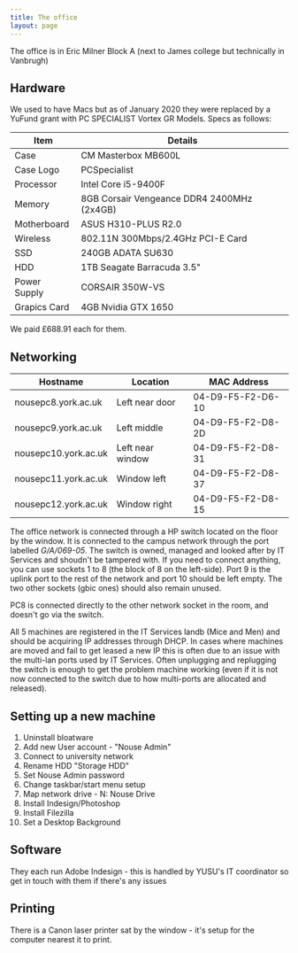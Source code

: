 ```yaml
---
title: The office
layout: page
---
```

      
The office is in Eric Milner Block A (next to James college but technically in Vanbrugh)

## Hardware

We used to have Macs but as of January 2020 they were replaced by a YuFund grant with PC SPECIALIST Vortex GR Models. Specs as follows:

| Item | Details |
|---|---|
| Case | CM Masterbox MB600L | 
| Case Logo | PCSpecialist | 
| Processor | Intel Core i5-9400F | 
| Memory | 8GB Corsair Vengeance DDR4 2400MHz (2x4GB) | 
| Motherboard | ASUS H310-PLUS R2.0 | 
| Wireless | 802.11N 300Mbps/2.4GHz PCI-E Card | 
| SSD | 240GB ADATA SU630 | 
| HDD | 1TB Seagate Barracuda 3.5" | 
| Power Supply | CORSAIR 350W-VS | 
| Grapics Card | 4GB Nvidia GTX 1650 |

We paid £688.91 each for them. 

## Networking

| Hostname | Location | MAC Address |
|---|---|---|
| nousepc8.york.ac.uk | Left near door  | 04-D9-F5-F2-D6-10 | 
| nousepc9.york.ac.uk | Left middle  | 04-D9-F5-F2-D8-2D | 
| nousepc10.york.ac.uk | Left near window | 04-D9-F5-F2-D8-31 | 
| nousepc11.york.ac.uk | Window left | 04-D9-F5-F2-D8-37 | 
| nousepc12.york.ac.uk | Window right  | 04-D9-F5-F2-D8-15 |


The office network is connected through a HP switch located on the floor by the window.  It is connected to the campus network through the port labelled _G/A/069-05_.  The switch is owned, managed and looked after by IT Services and shoudn't be tampered with. If you need to connect anything, you can use sockets 1 to 8 (the block of 8 on the left-side). Port 9 is the uplink port to the rest of the network and port 10 should be left empty. The two other sockets (gbic ones) should also remain unused.

PC8 is connected directly to the other network socket in the room, and doesn't go via the switch. 

All 5 machines are registered in the IT Services landb (Mice and Men) and should be acquiring IP addresses through DHCP. In cases where machines are moved and fail to get leased a new IP this is often due to an issue with the multi-lan ports used by IT Services.  Often unplugging and replugging the switch is enough to get the problem machine working (even if it is not now connected to the switch due to how multi-ports are allocated and released).

## Setting up a new machine

1. Uninstall bloatware
1. Add new User account - "Nouse Admin"
1. Connect to university network
1. Rename HDD "Storage HDD"
1. Set Nouse Admin password
1. Change taskbar/start menu setup
1. Map network drive - N: Nouse Drive
1. Install Indesign/Photoshop
1. Install Filezilla
1. Set a Desktop Background

## Software

They each run Adobe Indesign - this is handled by YUSU's IT coordinator so get in touch with them if there's any issues

## Printing

There is a Canon laser printer sat by the window - it's setup for the computer nearest it to print.
